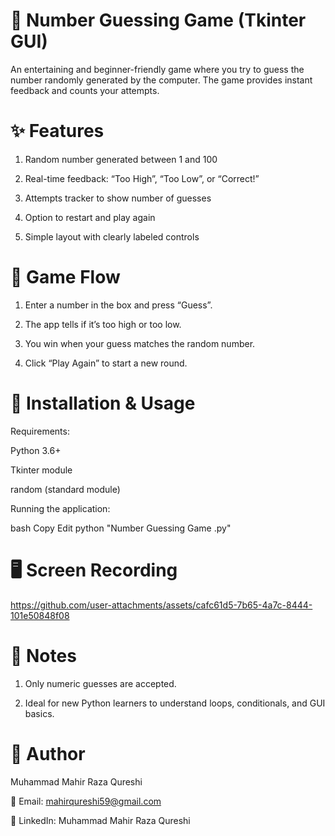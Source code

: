 # 🎯 Number Guessing Game (Tkinter GUI)

An entertaining and beginner-friendly game where you try to guess the number randomly generated by the computer. The game provides instant feedback and counts your attempts.

# ✨ Features

1. Random number generated between 1 and 100

2. Real-time feedback: “Too High”, “Too Low”, or “Correct!”

3. Attempts tracker to show number of guesses

4. Option to restart and play again

5. Simple layout with clearly labeled controls

# 🎲 Game Flow

1. Enter a number in the box and press “Guess”.

2. The app tells if it’s too high or too low.

3. You win when your guess matches the random number.

4. Click “Play Again” to start a new round.

# 🚀 Installation & Usage

Requirements:

Python 3.6+

Tkinter module

random (standard module)

Running the application:

bash
Copy
Edit
python "Number Guessing Game .py"

# 🖥️ Screen Recording

https://github.com/user-attachments/assets/cafc61d5-7b65-4a7c-8444-101e50848f08

# 📝 Notes

1. Only numeric guesses are accepted.

2. Ideal for new Python learners to understand loops, conditionals, and GUI basics.

# 👤 Author

Muhammad Mahir Raza Qureshi

📧 Email: mahirqureshi59@gmail.com

🔗 LinkedIn: Muhammad Mahir Raza Qureshi

